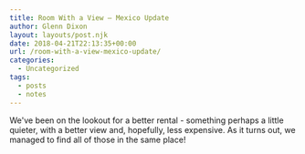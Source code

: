 ```yaml
---
title: Room With a View – Mexico Update
author: Glenn Dixon
layout: layouts/post.njk
date: 2018-04-21T22:13:35+00:00
url: /room-with-a-view-mexico-update/
categories:
  - Uncategorized
tags:
  - posts
  - notes
---
```

We've been on the lookout for a better rental - something perhaps a little quieter, with a better view and, hopefully, less expensive. As it turns out, we managed to find all of those in the same place!

<!-- excerpt -->
<div>
  <br /> <ins class="pa-widget-gallery" style="width: 100%; height: 480px;" data-url="https://photos.app.goo.gl/OpPYRanrrJrE6HnV2" data-uid="6ab0908834d2c49dd2adafae1aebb81db167c4270154ab9e8109629c574f5bc0" data-delay="5"></ins>
</div>